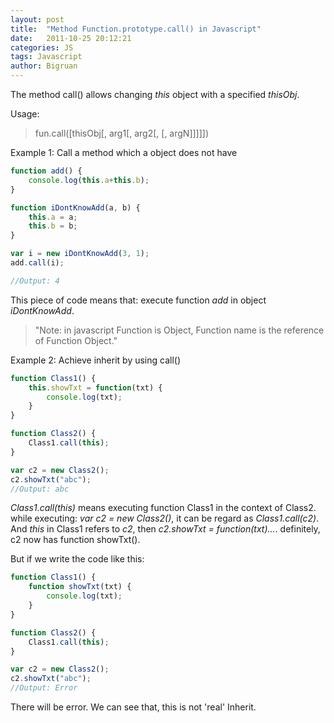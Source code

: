 ```yaml
---
layout: post
title:  "Method Function.prototype.call() in Javascript"
date:   2011-10-25 20:12:21
categories: JS
tags: Javascript
author: Bigruan
---
```


The method call() allows changing *this* object with a specified *thisObj*.

Usage:

>fun.call([thisObj[, arg1[, arg2[,  [, argN]]]]])

Example 1: Call a method which a object does not have

```javascript
function add() {
    console.log(this.a+this.b);
}

function iDontKnowAdd(a, b) {
    this.a = a;
    this.b = b;
}

var i = new iDontKnowAdd(3, 1);
add.call(i);

//Output: 4
```

This piece of code means that: execute function *add* in object *iDontKnowAdd*.

>"Note: in javascript Function is Object, Function name is the reference of Function Object."

Example 2: Achieve inherit by using call()

```javascript
function Class1() {
    this.showTxt = function(txt) {
        console.log(txt);
    }
}

function Class2() {
    Class1.call(this);
}

var c2 = new Class2();
c2.showTxt("abc");
//Output: abc
```

*Class1.call(this)* means executing function Class1 in the context of Class2.
while executing: *var c2 = new Class2()*, it can be regard as *Class1.call(c2)*.
And *this* in Class1 refers to *c2*, then *c2.showTxt = function(txt)...*.
definitely, c2 now has function showTxt().

But if we write the code like this:

```javascript
function Class1() {
    function showTxt(txt) {
        console.log(txt);
    }
}

function Class2() {
    Class1.call(this);
}

var c2 = new Class2();
c2.showTxt("abc");
//Output: Error
```

There will be error. We can see that, this is not 'real' Inherit.
